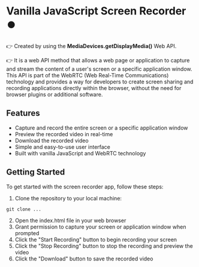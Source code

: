 # Vanilla JavaScript Screen Recorder ⏺️
 👉 Created by using the **MediaDevices.getDisplayMedia()** Web API.

 👉 It is a web API method that allows a web page or application to capture and stream the content of a user's screen or a specific application window. This API is part of the WebRTC (Web Real-Time Communications) technology and provides a way for developers to create screen sharing and recording applications directly within the browser, without the need for browser plugins or additional software.

## Features
- Capture and record the entire screen or a specific application window
- Preview the recorded video in real-time
- Download the recorded video
- Simple and easy-to-use user interface
- Built with vanilla JavaScript and WebRTC technology

## Getting Started
To get started with the screen recorder app, follow these steps:

1. Clone the repository to your local machine:
```
git clone ...
```
2. Open the index.html file in your web browser
3. Grant permission to capture your screen or application window when prompted
4. Click the "Start Recording" button to begin recording your screen
5. Click the "Stop Recording" button to stop the recording and preview the video
6. Click the "Download" button to save the recorded video
